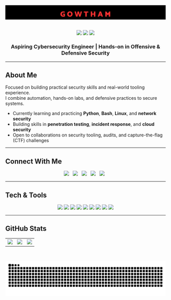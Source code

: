 <div align="center">
  <img src="assets/images/myName.png" alt="GOWTHAM" style="max-width: 100%; height: auto; margin-bottom: 20px;" />
  
  <p style="margin-top: 10px;">
    <img src="https://img.shields.io/badge/Cybersecurity-2F3136?style=for-the-badge&logo=owasp&logoColor=white"/>
    <img src="https://img.shields.io/badge/Security%20Engineer-2F3136?style=for-the-badge&logo=shield&logoColor=white"/>
    <a href="https://gowthamchand.vercel.app/" target="_blank">
      <img src="https://img.shields.io/badge/Portfolio-Live-2F3136?style=for-the-badge&logo=firefox&logoColor=%23FF7139"/>
    </a>
  </p>
</div>

<h3 align="center">Aspiring Cybersecurity Engineer | Hands-on in Offensive & Defensive Security</h3>

---

## About Me

Focused on building practical security skills and real-world tooling experience.  
I combine automation, hands-on labs, and defensive practices to secure systems.

- Currently learning and practicing **Python**, **Bash**, **Linux**, and **network security**
- Building skills in **penetration testing**, **incident response**, and **cloud security**
- Open to collaborations on security tooling, audits, and capture-the-flag (CTF) challenges

---

## Connect With Me

<p align="center">
  <a href="https://linkedin.com/in/gplgowthamchand"><img src="https://img.shields.io/badge/LinkedIn-d5d5d5?style=for-the-badge&logo=linkedin&logoColor=0A0209"></a> &nbsp;
  <a href="mailto:gpl.gowthamchand@gmail.com"><img src="https://img.shields.io/badge/Gmail-d5d5d5?style=for-the-badge&logo=gmail&logoColor=0A0209"></a> &nbsp;
  <a href="https://instagram.com/_.gowthammmmm"><img src="https://img.shields.io/badge/Instagram-d5d5d5?style=for-the-badge&logo=instagram&logoColor=0A0209"></a> &nbsp;
  <a href="https://discord.gg/beBCqfcSEb"><img src="https://img.shields.io/badge/Discord-d5d5d5?style=for-the-badge&logo=discord&logoColor=0A0209"></a> &nbsp;
  <a href="https://www.reddit.com/user/gowtham512/"><img src="https://img.shields.io/badge/Reddit-d5d5d5?style=for-the-badge&logo=reddit&logoColor=0A0209"></a> &nbsp;
</p>

---

## Tech & Tools

<p align="center">
  <img src="https://img.shields.io/badge/Python-%233776AB.svg?style=for-the-badge&logo=python&logoColor=white"/>
  <img src="https://img.shields.io/badge/Bash-%232E8B57.svg?style=for-the-badge&logo=gnu-bash&logoColor=white"/>
  <img src="https://img.shields.io/badge/Linux-%23FCC624.svg?style=for-the-badge&logo=linux&logoColor=black"/>
  <img src="https://img.shields.io/badge/Networking-%23007ACC.svg?style=for-the-badge&logo=wireshark&logoColor=white"/>
  <img src="https://img.shields.io/badge/Nmap-%23000000.svg?style=for-the-badge&logo=nmap&logoColor=white"/>
  <img src="https://img.shields.io/badge/Wireshark-%23007ACC.svg?style=for-the-badge&logo=wireshark&logoColor=white"/>
  <img src="https://img.shields.io/badge/Metasploit-%23EF4444.svg?style=for-the-badge&logo=metasploit&logoColor=white"/>
  <img src="https://img.shields.io/badge/AWS-%23266DD3.svg?style=for-the-badge&logo=amazon-aws&logoColor=white"/>
  <img src="https://img.shields.io/badge/Docker-%230DB7ED.svg?style=for-the-badge&logo=docker&logoColor=white"/>
</p>

---

## GitHub Stats

<table>
<tr>
<td width="33%" align="center">

<img src="https://github-readme-stats.vercel.app/api?username=gpl-gowthamchand&theme=tokyonight&hide_border=true&show_icons=true&count_private=true" />

</td>
<td width="33%" align="center">

<img src="https://github-readme-streak-stats.herokuapp.com?user=gpl-gowthamchand&theme=tokyonight&hide_border=true" />

</td>
<td width="33%" align="center">

<img src="https://github-readme-stats.vercel.app/api/top-langs/?username=gpl-gowthamchand&layout=compact&theme=tokyonight&hide_border=true&langs_count=6" />

</td>
</tr>
</table>

<br/>

<p align="center">
  <img src="https://raw.githubusercontent.com/gpl-gowthamchand/gpl-gowthamchand/output/github-contribution-grid-snake-dark.svg" alt="Snake animation" />
</p>


